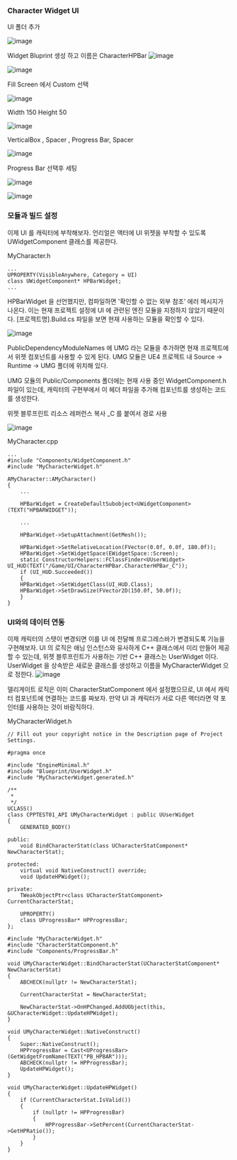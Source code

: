 ### Character Widget UI

UI 폴더 추가

![image](https://user-images.githubusercontent.com/29656900/186852842-fc976f1a-c184-4023-8d72-027d3dd46e9f.png)

Widget Bluprint 생성 하고 이름은 CharacterHPBar
![image](https://user-images.githubusercontent.com/29656900/186852986-77904fe3-ed31-46c6-b0b5-d6fb930d6e2e.png)

![image](https://user-images.githubusercontent.com/29656900/186853236-b69c079b-7250-481f-9993-9f1e1b457734.png)


Fill Screen 에서  Custom 선택

![image](https://user-images.githubusercontent.com/29656900/186854011-b1d9e5ee-6445-470a-9072-653e3b37cd69.png)


Width 150 Height 50

![image](https://user-images.githubusercontent.com/29656900/186854164-f54d2685-63c5-41d6-a4c8-0910cebe2006.png)


VerticalBox , Spacer , Progress Bar, Spacer

![image](https://user-images.githubusercontent.com/29656900/186854874-53ce2555-ffb7-4df7-bc85-c5ebd193bd49.png)


Progress Bar 선택후 세팅

![image](https://user-images.githubusercontent.com/29656900/186855365-9974a2c1-6df7-476c-a6e3-2f6e22048b0d.png)

![image](https://user-images.githubusercontent.com/29656900/186855596-43195c3c-677a-4d5b-b085-dd357988f37f.png)


### 모듈과 빌드 설정

이제 UI 를 캐릭터에 부착해보자. 언리얼은 액터에 UI 위젯을 부착할 수 있도록 UWidgetComponent 클래스를 제공한다.

MyCharacter.h
```
...
UPROPERTY(VisibleAnywhere, Category = UI)
class UWidgetComponent* HPBarWidget;
...
```
HPBarWidget 을 선언했지만, 컴파일하면 '확인할 수 없는 외부 참조' 에러 메시지가 나온다. 이는 현재 프로젝트 설정에 UI 에 관련된 엔진 모듈을 지정하지 않았기 때문이다. [프로젝트명].Build.cs 파일을 보면 현재 사용하는 모듈을 확인할 수 있다. 

![image](https://user-images.githubusercontent.com/29656900/186856695-77678134-8573-4c67-8797-8d503e34bcc8.png)

PublicDependencyModuleNames 에 UMG 라는 모듈을 추가하면 현재 프로젝트에서 위젯 컴포넌트를 사용할 수 있게 된다. UMG 모듈은 UE4 프로젝트 내 Source -> Runtime -> UMG 폴더에 위치해 있다.

UMG 모듈의 Public/Components 폴더에는 현재 사용 중인 WidgetComponent.h 파일이 있는데, 캐릭터의 구현부에서 이 헤더 파일을 추가해 컴포넌트를 생성하는 코드를 생성한다.


위젯 블루프린트 리소스 레퍼런스 복사 _C 를 붙여서 경로 사용

![image](https://user-images.githubusercontent.com/29656900/186904693-a0295257-db2b-485e-8fd8-9e1732a060db.png)


MyCharacter.cpp
```
...
#include "Components/WidgetComponent.h"
#include "MyCharacterWidget.h"

AMyCharacter::AMyCharacter()
{
    ...

    HPBarWidget = CreateDefaultSubobject<UWidgetComponent>(TEXT("HPBARWIDGET"));
    
    ...
    
    HPBarWidget->SetupAttachment(GetMesh());
    
    HPBarWidget->SetRelativeLocation(FVector(0.0f, 0.0f, 180.0f));
    HPBarWidget->SetWidgetSpace(EWidgetSpace::Screen);
    static ConstructorHelpers::FClassFinder<UUserWidget> UI_HUD(TEXT("/Game/UI/CharacterHPBar.CharacterHPBar_C"));
    if (UI_HUD.Succeeded())
    {
    HPBarWidget->SetWidgetClass(UI_HUD.Class);
    HPBarWidget->SetDrawSize(FVector2D(150.0f, 50.0f));
    }
}
```

### UI와의 데이터 연동

이제 캐릭터의 스탯이 변경되면 이를 UI 에 전달해 프로그레스바가 변경되도록 기능을 구현해보자. UI 의 로직은 애님 인스턴스와 유사하게 C++ 클래스에서 미리 만들어 제공할 수 있는데, 위젯 블루프린트가 사용하는 기반 C++ 클래스는 UserWidget 이다. UserWidget 을 상속받은 새로운 클래스를 생성하고 이름을 MyCharacterWidget 으로 정한다.
![image](https://user-images.githubusercontent.com/29656900/186857804-4d555dc7-d5f2-4804-8c3e-e0e25b06713c.png)

델리게이트 로직은 이미 CharacterStatComponent 에서 설정했으므로, UI 에서 캐릭터 컴포넌트에 연결하는 코드를 짜보자. 만약 UI 과 캐릭터가 서로 다른 액터라면 약 포인터를 사용하는 것이 바람직하다.


MyCharacterWidget.h
```
// Fill out your copyright notice in the Description page of Project Settings.

#pragma once

#include "EngineMinimal.h"
#include "Blueprint/UserWidget.h"
#include "MyCharacterWidget.generated.h"

/**
 * 
 */
UCLASS()
class CPPTEST01_API UMyCharacterWidget : public UUserWidget
{
	GENERATED_BODY()
	
public:
	void BindCharacterStat(class UCharacterStatComponent* NewCharacterStat);

protected:
	virtual void NativeConstruct() override;
	void UpdateHPWidget();

private:
	TWeakObjectPtr<class UCharacterStatComponent> CurrentCharacterStat;

	UPROPERTY()
	class UProgressBar* HPProgressBar;
};

```

```
#include "MyCharacterWidget.h"
#include "CharacterStatComponent.h"
#include "Components/ProgressBar.h"

void UMyCharacterWidget::BindCharacterStat(UCharacterStatComponent* NewCharacterStat)
{
	ABCHECK(nullptr != NewCharacterStat);

	CurrentCharacterStat = NewCharacterStat;

	NewCharacterStat->OnHPChanged.AddUObject(this, &UCharacterWidget::UpdateHPWidget);
}

void UMyCharacterWidget::NativeConstruct()
{
	Super::NativeConstruct();
	HPProgressBar = Cast<UProgressBar>(GetWidgetFromName(TEXT("PB_HPBAR")));
	ABCHECK(nullptr != HPProgressBar);
	UpdateHPWidget();
}

void UMyCharacterWidget::UpdateHPWidget()
{
	if (CurrentCharacterStat.IsValid())
	{
		if (nullptr != HPProgressBar)
		{
			HPProgressBar->SetPercent(CurrentCharacterStat->GetHPRatio());
		}
	}
}
```
